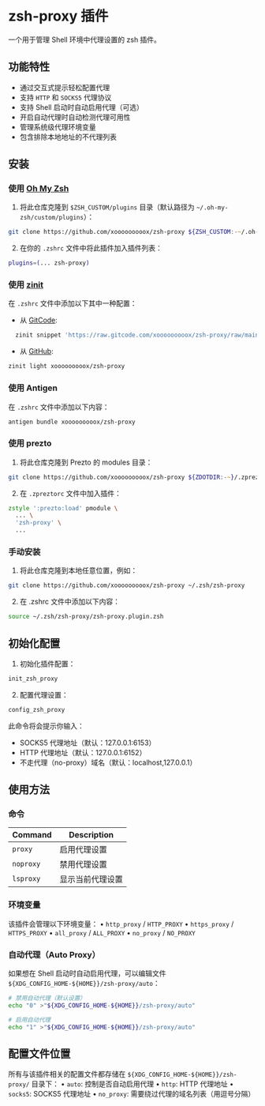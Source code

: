 # zsh-proxy 插件

一个用于管理 Shell 环境中代理设置的 zsh 插件。

## 功能特性

- 通过交互式提示轻松配置代理
- 支持 `HTTP` 和 `SOCKS5` 代理协议
- 支持 Shell 启动时自动启用代理（可选）
- 开启自动代理时自动检测代理可用性
- 管理系统级代理环境变量
- 包含排除本地地址的不代理列表

## 安装

### 使用 [Oh My Zsh](https://github.com/ohmyzsh/ohmyzsh)

1. 将此仓库克隆到 `$ZSH_CUSTOM/plugins` 目录（默认路径为 `~/.oh-my-zsh/custom/plugins`）：

```zsh
git clone https://github.com/xooooooooox/zsh-proxy ${ZSH_CUSTOM:-~/.oh-my-zsh/custom}/plugins/zsh-proxy
```

2. 在你的 `.zshrc` 文件中将此插件加入插件列表：

```zsh
plugins=(... zsh-proxy)
```

### 使用 [zinit](https://github.com/zdharma-continuum/zinit)

在 `.zshrc` 文件中添加以下其中一种配置：

- 从 [GitCode](https://gitcode.com/xooooooooox/zsh-proxy):

```zsh
  zinit snippet 'https://raw.gitcode.com/xooooooooox/zsh-proxy/raw/main/zsh-proxy.plugin.zsh'
```

- 从 [GitHub](https://github.com/xooooooooox/zsh-proxy):

```zsh
zinit light xooooooooox/zsh-proxy
```

### 使用 Antigen

在 `.zshrc` 文件中添加以下内容：

```zsh
antigen bundle xooooooooox/zsh-proxy
```

### 使用 prezto

1. 将此仓库克隆到 Prezto 的 modules 目录：

```zsh
git clone https://github.com/xooooooooox/zsh-proxy ${ZDOTDIR:-~}/.zprezto/contrib/zsh-proxy
```

2. 在 `.zpreztorc` 文件中加入插件：

```zsh
zstyle ':prezto:load' pmodule \
  ... \
  'zsh-proxy' \
  ...
```

### 手动安装

1. 将此仓库克隆到本地任意位置，例如：

```zsh
git clone https://github.com/xooooooooox/zsh-proxy ~/.zsh/zsh-proxy
```

2. 在 .zshrc 文件中添加以下内容：

```zsh
source ~/.zsh/zsh-proxy/zsh-proxy.plugin.zsh
```

## 初始化配置

1. 初始化插件配置：

```zsh
init_zsh_proxy
```

2. 配置代理设置：

```zsh
config_zsh_proxy

```

此命令将会提示你输入：

- SOCKS5 代理地址（默认：127.0.0.1:6153）
- HTTP 代理地址（默认：127.0.0.1:6152）
- 不走代理（no-proxy）域名（默认：localhost,127.0.0.1）

## 使用方法

### 命令

| Command   | Description |
|-----------|-------------|
| `proxy`   | 启用代理设置      |
| `noproxy` | 禁用代理设置      |
| `lsproxy` | 显示当前代理设置    |

### 环境变量

该插件会管理以下环境变量：
• `http_proxy` / `HTTP_PROXY`
• `https_proxy` / `HTTPS_PROXY`
• `all_proxy` / `ALL_PROXY`
• `no_proxy` / `NO_PROXY`

### 自动代理（Auto Proxy）

如果想在 Shell 启动时自动启用代理，可以编辑文件 `${XDG_CONFIG_HOME-${HOME}}/zsh-proxy/auto`：

```zsh
# 禁用自动代理（默认设置）
echo "0" >"${XDG_CONFIG_HOME-${HOME}}/zsh-proxy/auto"

# 启用自动代理
echo "1" >"${XDG_CONFIG_HOME-${HOME}}/zsh-proxy/auto"

```

## 配置文件位置

所有与该插件相关的配置文件都存储在 `${XDG_CONFIG_HOME-${HOME}}/zsh-proxy/` 目录下：
• `auto`: 控制是否自动启用代理
• `http`: HTTP 代理地址
• `socks5`: SOCKS5 代理地址
• `no_proxy`: 需要绕过代理的域名列表（用逗号分隔）